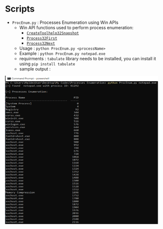 # Scripts
- `ProcEnum.py` : Processes Enumeration using Win APIs
   - Win API functions used to perform process enumeration:
      - [`CreateToolhelp32Snapshot`](https://learn.microsoft.com/en-us/windows/win32/api/tlhelp32/nf-tlhelp32-createtoolhelp32snapshot)
      - [`Process32First`](https://learn.microsoft.com/en-us/windows/win32/api/tlhelp32/nf-tlhelp32-process32first)
      - [`Process32Next`](https://learn.microsoft.com/en-us/windows/win32/api/tlhelp32/nf-tlhelp32-process32next)
    - Usage : `python ProcEnum.py <processName>`
    - Example : `python ProcEnum.py notepad.exe`
    - requirments : `tabulate` library needs to be installed, you can install it using `pip install tabulate`
    - sample output : 

![Alt text](https://github.com/0xb1tByte/MalDev-Journey/blob/main/Scripts/procEnum_output.png)
